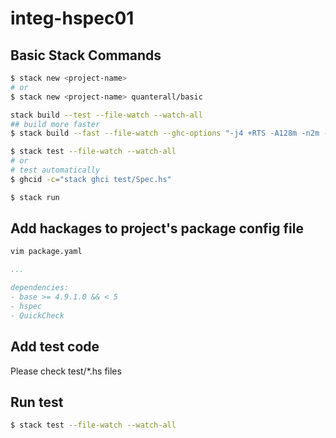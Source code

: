 # integ-hspec01

## Basic Stack Commands

```bash
$ stack new <project-name>
# or
$ stack new <project-name> quanterall/basic

stack build --test --file-watch --watch-all
## build more faster
$ stack build --fast --file-watch --ghc-options "-j4 +RTS -A128m -n2m -RTS"

$ stack test --file-watch --watch-all
# or
# test automatically
$ ghcid -c="stack ghci test/Spec.hs"

$ stack run
```

## Add hackages to project's package config file

```bash
vim package.yaml
```

```yaml
...

dependencies:
- base >= 4.9.1.0 && < 5
- hspec
- QuickCheck
```

## Add test code

Please check test/*.hs files

## Run test

```bash
$ stack test --file-watch --watch-all
```
